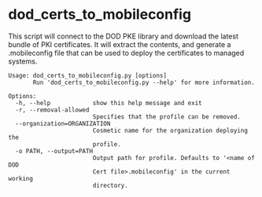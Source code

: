 # dod_certs_to_mobileconfig

This script will connect to the DOD PKE library and download the latest bundle of PKI certificates.  It will extract the contents, and generate a .mobileconfig file that can be used to deploy the certificates to managed systems.

```
Usage: dod_certs_to_mobileconfig.py [options]
       Run 'dod_certs_to_mobileconfig.py --help' for more information.

Options:
  -h, --help            show this help message and exit
  -r, --removal-allowed
                        Specifies that the profile can be removed.
  --organization=ORGANIZATION
                        Cosmetic name for the organization deploying the
                        profile.
  -o PATH, --output=PATH
                        Output path for profile. Defaults to '<name of DOD
                        Cert file>.mobileconfig' in the current working
                        directory.
```